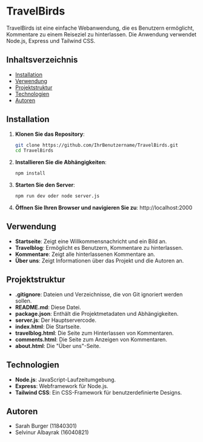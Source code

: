 # TravelBirds

TravelBirds ist eine einfache Webanwendung, die es Benutzern ermöglicht, Kommentare zu einem Reiseziel zu hinterlassen. Die Anwendung verwendet Node.js, Express und Tailwind CSS.

## Inhaltsverzeichnis

- [Installation](#installation)
- [Verwendung](#verwendung)
- [Projektstruktur](#projektstruktur)
- [Technologien](#technologien)
- [Autoren](#autoren)

## Installation

1. **Klonen Sie das Repository**:
   ```sh
   git clone https://github.com/IhrBenutzername/TravelBirds.git
   cd TravelBirds
2. **Installieren Sie die Abhängigkeiten**:
    ```sh
    npm install
3. **Starten Sie den Server**:
    ```sh   
    npm run dev oder node server.js
4. **Öffnen Sie Ihren Browser und navigieren Sie zu**:
    http://localhost:2000

## Verwendung
- **Startseite**: Zeigt eine Willkommensnachricht und ein Bild an.
- **Travelblog**: Ermöglicht es Benutzern, Kommentare zu hinterlassen.
- **Kommentare**: Zeigt alle hinterlassenen Kommentare an.
- **Über uns**: Zeigt Informationen über das Projekt und die Autoren an.

## Projektstruktur
- **.gitignore**: Dateien und Verzeichnisse, die von Git ignoriert werden sollen.
- **README.md**: Diese Datei.
- **package.json**: Enthält die Projektmetadaten und Abhängigkeiten.
- **server.js**: Der Hauptservercode.
- **index.html**: Die Startseite.
- **travelblog.html**: Die Seite zum Hinterlassen von Kommentaren.
- **comments.html**: Die Seite zum Anzeigen von Kommentaren.
- **about.html**: Die "Über uns"-Seite.

## Technologien
- **Node.js**: JavaScript-Laufzeitumgebung.
- **Express**: Webframework für Node.js.
- **Tailwind CSS**: Ein CSS-Framework für benutzerdefinierte Designs.

## Autoren
- Sarah Burger (11840301)
- Selvinur Albayrak (16040821)
